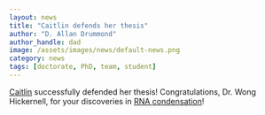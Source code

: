 ```yaml
---
layout: news
title: "Caitlin defends her thesis"
author: "D. Allan Drummond"
author_handle: dad
image: /assets/images/news/default-news.png
category: news
tags: [doctorate, PhD, team, student]
---
```

[Caitlin] successfully defended her thesis! Congratulations, Dr. Wong Hickernell, for your discoveries in [RNA condensation](/papers/paper/rna-condensation)!


[Caitlin]: /team/caitlin-wong

